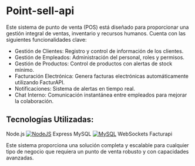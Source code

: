 # Point-sell-api
Este sistema de punto de venta (POS) está diseñado para proporcionar una gestión integral de ventas, inventario y recursos humanos. 
Cuenta con las siguientes funcionalidades clave:

- Gestión de Clientes: Registro y control de información de los clientes.
- Gestión de Empleados: Administración del personal, roles y permisos.
- Gestión de Productos: Control de productos con alertas de stock mínimo.
- Facturación Electrónica: Genera facturas electrónicas automáticamente utilizando FacturAPI.
- Notificaciones: Sistema de alertas en tiempo real.
- Chat Interno: Comunicación instantánea entre empleados para mejorar la colaboración.

## Tecnologías Utilizadas:
Node.js [![NodeJS](https://img.shields.io/badge/Node.js-339933?style=for-the-badge&logo=node.js&logoColor=white)](https://skills.thijs.gg)
Express
MySQL [![MySQL](https://img.shields.io/badge/MySQL-4479A1?style=for-the-badge&logo=mysql&logoColor=white)](https://skills.thijs.gg)
WebSockets
Facturapi

Este sistema proporciona una solución completa y escalable para cualquier tipo de negocio que requiera un punto de venta robusto y con capacidades avanzadas.
